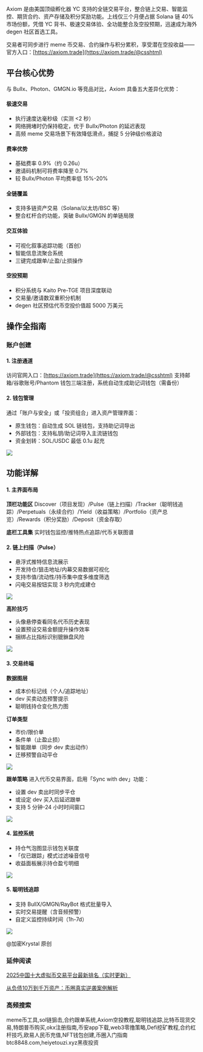 Axiom 是由美国顶级孵化器 YC 支持的全链交易平台，整合链上交易、智能监控、期货合约、资产存储及积分奖励功能。上线仅三个月便占据 Solana 链 40% 市场份额，凭借 YC 背书、极速交易体验、全功能整合及空投预期，迅速成为海外 degen 社区首选工具。

交易者可同步进行 meme 币交易、合约操作与积分累积，享受潜在空投收益——
官方入口：[https://axiom.trade](https://axiom.trade/@csshtml)

## 平台核心优势

与 Bullx、Photon、GMGN.io 等竞品对比，Axiom 具备五大差异化优势：

#### 极速交易
- 执行速度达毫秒级（实测 <2 秒）
- 网络拥堵时仍保持稳定，优于 Bullx/Photon 的延迟表现
- 高频 meme 交易场景下有效降低滑点，捕捉 5 分钟级价格波动

#### 费率优势
- 基础费率 0.9%（约 0.26u）
- 邀请码机制可将费率降至 0.7%
- 较 Bullx/Photon 平均费率低 15%-20%

#### 全链覆盖
- 支持多链资产交易（Solana/以太坊/BSC 等）
- 整合杠杆合约功能，突破 Bullx/GMGN 的单链局限

#### 交互体验
- 可视化叙事追踪功能（首创）
- 智能信息流聚合系统
- 三键完成跟单/止盈/止损操作

#### 空投预期
- 积分系统与 Kaito Pre-TGE 项目深度联动
- 交易量/邀请数双重积分机制
- degen 社区预估代币空投价值超 5000 万美元

## 操作全指南

### 账户创建
#### 1. 注册通道
访问官网入口：[https://axiom.trade](https://axiom.trade/@csshtml)
支持邮箱/谷歌账号/Phantom 钱包三端注册，系统自动生成助记词钱包（需备份）

#### 2. 钱包管理
通过「账户与安全」或「投资组合」进入资产管理界面：
- 原生钱包：自动生成 SOL 链钱包，支持助记词导出
- 外部钱包：支持私钥/助记词导入主流链钱包
- 资金划转：SOL/USDC 最低 0.1u 起充

[![](https://307e939.webp.li/20250422123425767.png)](https://btc8848.com/top-10-exchanges)

## 功能详解
#### 1. 主界面布局
**顶栏功能区**
Discover（项目发现）/Pulse（链上扫描）/Tracker（聪明钱追踪）/Perpetuals（永续合约）/Yield（收益策略）/Portfolio（资产总览）/Rewards（积分奖励）/Deposit（资金存取）

**底栏工具集**
实时钱包监控/推特热点追踪/代币关联图谱

#### 2. 链上扫描（Pulse）
- 悬浮式推特信息流展示
- 开发持仓/狙击地址/内幕交易数据可视化
- 支持市值/流动性/持币集中度多维度筛选
- 闪电交易按钮实现 3 秒内完成建仓

[![](https://307e939.webp.li/20250422123508636.png)](https://btc8848.com/top-10-exchanges)

**高阶技巧**
- 头像悬停查看同名代币历史表现
- 设置预设交易金额提升操作效率
- 捆绑占比指标识别貔貅盘风险

[![](https://307e939.webp.li/20250422123532899.png)](https://btc8848.com/top-10-exchanges)

#### 3. 交易终端
**数据图层**
- 成本价标记线（个人/追踪地址）
- dev 买卖动态预警提示
- 聪明钱持仓变化热力图

**订单类型**
- 市价/限价单
- 条件单（止盈止损）
- 智能跟单（同步 dev 卖出动作）
- 迁移预警自动平仓

[![](https://307e939.webp.li/20250422123628449.png)](https://btc8848.com/top-10-exchanges)

**跟单策略**
进入代币交易界面，启用「Sync with dev」功能：
- 设置 dev 卖出时同步平仓
- 或设定 dev 买入后延迟跟单
- 支持 5 分钟-24 小时时间窗口

[![](https://307e939.webp.li/20250422123707741.png)](https://btc8848.com/top-10-exchanges)

#### 4. 监控系统
- 持仓气泡图显示钱包关联度
- 「仅已跟踪」模式过滤噪音信号
- 收益面板展示持仓盈亏明细

[![](https://307e939.webp.li/20250422123739078.png)](https://btc8848.com/top-10-exchanges)

#### 5. 聪明钱追踪
- 支持 BullX/GMGN/RayBot 格式批量导入
- 实时交易提醒（含音频预警）
- 自定义监控持续时间（1h-7d）

[![](https://307e939.webp.li/20250422123813646.png)](https://btc8848.com/top-10-exchanges)

@加密Krystal 原创


### 延伸阅读
[2025中国十大虚拟币交易平台最新排名（实时更新）](https://btc8848.com/top-10-exchanges/)

[从负债10万到千万资产：币圈真实逆袭案例解析](https://heiyetouzi.xyz/biquanstory001/)


### 高频搜索
meme币工具,sol链狙击,合约跟单系统,Axiom空投教程,聪明钱追踪,比特币现货交易,特朗普币购买,okx注册指南,币安app下载,web3零撸策略,Defi挖矿教程,合约杠杆技巧,欧易人民币充值,NFT钱包创建,币圈入门指南btc8848.com,heiyetouzi.xyz黑夜投资